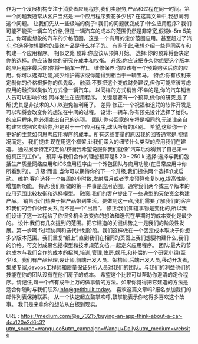 作为一个发展机构专注于消费者应用程序,我们卖服务,产品和过程在同一时间。第一个问题我通常从客户当然是:一个应用程序要花多少钱? 
 在这篇文章中,我想阐明这个问题。 
 让我们先从一些极端的例子: 
 我们的问题就变成了:什么应用程序? 
 我们可能不能买一辆车的价格,但是一辆汽车的成本的范围仍然是非常宽,假设k-5m 5美元。你可能想象的汽车的价格范围。这是一个有用的定价范围应用。甚至超过了汽车,你选择你想要你的最终产品是什么样子的。 
 有鉴于此,我想介绍一些异同买车和构建一个应用程序。 
 相似之处 
 预算:你应该从预算开始。 
 选择:你的预算将会决定你的选择。你应该做你的研究在成本和权衡。 
 升级:你应该把多久你想要这个版本的应用程序最后你(你将一辆车一样)。 
 维修保养:你应该有一个预算购买后你的应用。你可以选择功能,减少维护需求或你能得到相当于一辆宝马。 
 特点:你有权利来定制你的价格根据你的优先级。 
 融资:不要把这个变成财务建议,但你可能应该考虑应用的融资以类似的方式像一辆汽车。 
 以同样的方式销售:不幸的是,你的汽车销售人员可以影响价格,同样发生在应用程序。,关键是要有一个预算,做你的研究,是了解(尤其是非技术的人),以避免被利用了。 
 差异 
 修正:一个祝福和诅咒的软件开发是可以和将会改变你的想法在中间的过程。 
 设计:一辆车,你有预先设计选择了给你。的应用程序,你必须拿出自己的选项。 
 团队:你带回家的车将是相同的,无论谁亲自构建它或把它卖给你,但是对于一个应用程序,球队所有的区别。 
 希望,这给你一个更好的主意如何思考应用程序的成本。所有这些变量的原因我的回答通常是:视情况而定。 
 我们提供 
 现在用这个框架,让我们深入的细节什么类型的应用我们在建造。 
 通过展示特定的定价/权衡我希望说服你我们就像“汽车后你得到了自己第一份真正的工作”。 
 预算:与我们合作的理想预算是$ 20 - 250 k 
 选择:选择与我们包括生产质量网络应用和iOS应用程序由一个外包团队与商用功能(在日常应用中你所看到的)。 
 升级:而言,当你可以期待你的下一个升级,我们提供两个选择:β或启动。 
 维护:客户选择一个每周的小时数,发射后月或者季度预算修复bug,提高性能,增加新功能。 
 特点:我们所做的第一件事是应用范围。通常我们两个或三个版本的应用范围比较权衡和选择模型。 
 融资:我们的客户提出了一些典型的天使资金构建产品。 
 销售:我们热衷于把产品带到生活。要做到这一点,我们需要了解我们的客户和我们的合作伙伴关系,而不是一个“出售”。 
 修正:我们知道事物是变化的,所以我们设计了这一过程给了你很多机会改变你的想法和迭代在早期时的成本变化是最少的。 
 设计:我们有几次提到的范围。把它建造的关键优势之一是我们的阶段性发展。第一步啊 
 f过程协同和迭代计划阶段。我们这样做在一个固定成本取决于你想多少版本范围。我们重复“纸上”,直到我们在相同的页面上我们想要构建什么,我们的价格。可交付成果包括模型和技术规范文档,一起定义应用程序。 
 团队:最大的节约成本与我们合作的成本的招聘,培训,管理,住房,娱乐,和补偿的一个研究小组(至少)8。我们有产品经理,设计师,前端开发人员、架构师,后端开发人员,移动开发者,集成专家,devops工程师和质量保证分析人员对我们的团队。与我们的利益他们的技能在你的团队没有在他们房子的成本。 
 希望这个比较可以帮助你澄清的定价程序。请记住,每一个点有成千上万的做事情的方法。如果你觉得把它建造的方法是适合你随时与我们联系:info@getitbuilt.today。 
 喜欢这篇文章吗?报名参加我们的邮件列表保持联系。 
 从一个快速起立鼓掌欢呼,鼓掌能表示你吃得多喜欢这个故事。 
 我们是来拿你的想法从白板到现实。 
  
   
  URL : https://medium.com/@e_73215/buying-an-app-think-about-a-car-4ca120e2d6c3?utm_source=wanqu.co&utm_campaign=Wanqu+Daily&utm_medium=website